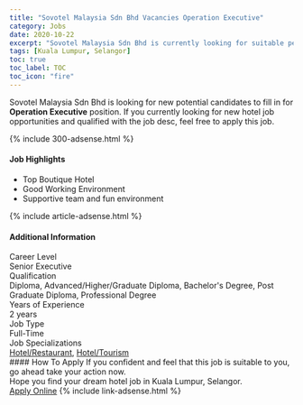 ```yaml
---
title: "Sovotel Malaysia Sdn Bhd Vacancies Operation Executive" 
category: Jobs 
date: 2020-10-22 
excerpt: "Sovotel Malaysia Sdn Bhd is currently looking for suitable person to fill in the Operation Executive which positioned at Kuala Lumpur, Selangor" 
tags: [Kuala Lumpur, Selangor] 
toc: true 
toc_label: TOC 
toc_icon: "fire" 
--- 
```


<p>Sovotel Malaysia Sdn Bhd is looking for new potential candidates to fill in for <b>Operation Executive</b> position. If you currently looking for new hotel job opportunities and qualified with the job desc, feel free to apply this job.
</p>{% include 300-adsense.html %} 
<div><div><h4>Job Highlights</h4></div><div><ul><li><div><div><div><div></div></div></div><div><span>Top Boutique Hotel</span></div></div></li><li><div><div><div><div></div></div></div><div><span>Good Working Environment</span></div></div></li><li><div><div><div><div></div></div></div><div><span>Supportive team and fun environment</span></div></div></li></ul></div></div> 
{% include article-adsense.html %} 
<div><div><h4>Additional Information</h4></div><div><div><div><div><div><div><div><span>Career Level</span></div><div><span>Senior Executive</span></div></div></div></div><div><div><div><div><span>Qualification</span></div><div><span>Diploma, Advanced/Higher/Graduate Diploma, Bachelor's Degree, Post Graduate Diploma, Professional Degree</span></div></div></div></div><div><div><div><div><span>Years of Experience</span></div><div><span>2 years</span></div></div></div></div><div><div><div><div><span>Job Type</span></div><div><span>Full-Time</span></div></div></div></div><div><div><div><div><span>Job Specializations</span></div><div><span><a href="/en/job-search/hotel-restaurant-jobs/">Hotel/Restaurant</a>, <a href="/en/job-search/hotel-management-tourism-services-jobs/">Hotel/Tourism</a></span></div></div></div></div></div></div></div></div> 
#### How To Apply 
If you confident and feel that this job is suitable to you, go ahead take your action now. <br/> 
Hope you find your dream hotel job in Kuala Lumpur, Selangor. <br/> 
<a href="https://www.jobstreet.com.my/en/job/operation-executive-4410019?jobId=jobstreet-my-job-4410019" class="btn btn--info" target="_blank" rel="nofollow noopenner">Apply Online</a> 
{% include link-adsense.html %} 